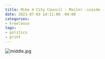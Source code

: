 ```yaml
---
title: Mike 4 City Council - Mailer -inside
date: 2021-07-03 14:11:00 -04:00
categories:
- Freelance
tags:
- politics
- print
---
```


![middle.jpg](/uploads/middle.jpg)